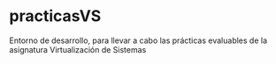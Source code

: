# practicasVS
Entorno de desarrollo, para llevar a cabo las prácticas evaluables de la asignatura Virtualización de Sistemas

